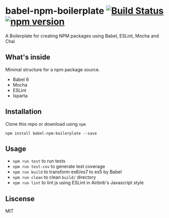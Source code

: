 # babel-npm-boilerplate [![Build Status](https://travis-ci.org/camsong/babel-npm-boilerplate.svg)](https://travis-ci.org/camsong/babel-npm-boilerplate) [![npm version](https://badge.fury.io/js/babel-npm-boilerplate.svg)](http://badge.fury.io/js/babel-npm-boilerplate)

A Boilerplate for creating NPM packages using Babel, ESLint, Mocha and Chai


## What's inside

Minimal structure for a npm package source.

* Babel 6
* Mocha
* ESLint
* Isparta

## Installation

Clone this repo or download using `npm`

```
npm install babel-npm-boilerplate --save
```

## Usage

* `npm run test` to run tests
* `npm run test-cov` to generate test coverage
* `npm run build` to transform es6/es7 to es5 by Babel
* `npm run clean` to clean `build/` directory
* `npm run lint` to lint js using ESLint in Airbnb's Javascript style

## Liscense

MIT
